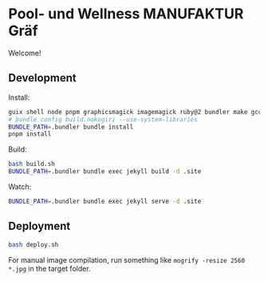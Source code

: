 # Pool- und Wellness MANUFAKTUR Gräf

Welcome!

## Development

Install:

```bash
guix shell node pnpm graphicsmagick imagemagick ruby@2 bundler make gcc-toolchain@12 libxml2 libxslt pkg-config libsass python
# bundle config build.nokogiri --use-system-libraries
BUNDLE_PATH=.bundler bundle install
pnpm install
```

Build:

```bash
bash build.sh
BUNDLE_PATH=.bundler bundle exec jekyll build -d .site
```

Watch:

```bash
BUNDLE_PATH=.bundler bundle exec jekyll serve -d .site
```


## Deployment

```bash
bash deploy.sh
```

For manual image compilation, run something like `mogrify -resize 2560 *.jpg` in the target folder.